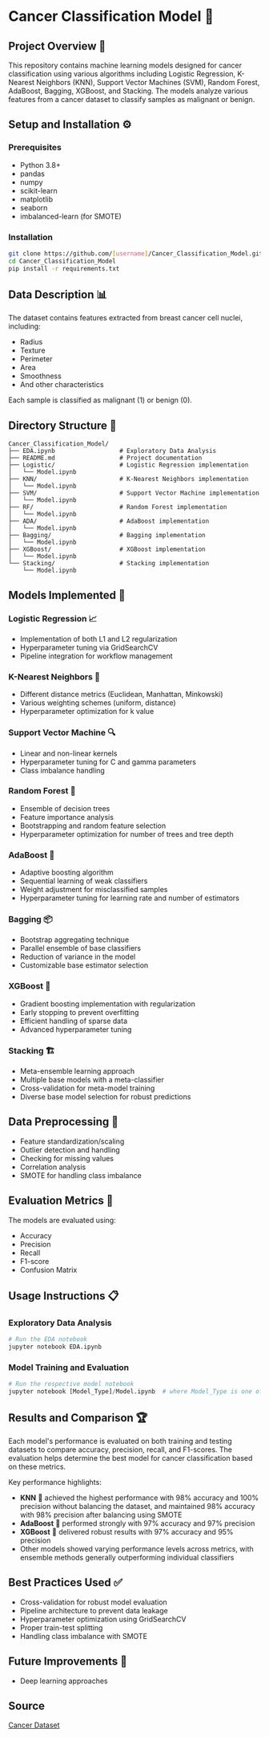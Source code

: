 # Cancer Classification Model 🚀

## Project Overview 🔬

This repository contains machine learning models designed for cancer classification using various algorithms including Logistic Regression, K-Nearest Neighbors (KNN), Support Vector Machines (SVM), Random Forest, AdaBoost, Bagging, XGBoost, and Stacking. The models analyze various features from a cancer dataset to classify samples as malignant or benign.

## Setup and Installation ⚙️

### Prerequisites
- Python 3.8+
- pandas
- numpy
- scikit-learn
- matplotlib
- seaborn
- imbalanced-learn (for SMOTE)

### Installation
```bash
git clone https://github.com/[username]/Cancer_Classification_Model.git
cd Cancer_Classification_Model
pip install -r requirements.txt
```

## Data Description 📊

The dataset contains features extracted from breast cancer cell nuclei, including:
- Radius
- Texture
- Perimeter
- Area
- Smoothness
- And other characteristics

Each sample is classified as malignant (1) or benign (0).

## Directory Structure 📁

```
Cancer_Classification_Model/
├── EDA.ipynb                  # Exploratory Data Analysis
├── README.md                  # Project documentation
├── Logistic/                  # Logistic Regression implementation
│   └── Model.ipynb
├── KNN/                       # K-Nearest Neighbors implementation  
│   └── Model.ipynb
├── SVM/                       # Support Vector Machine implementation
│   └── Model.ipynb
├── RF/                        # Random Forest implementation
│   └── Model.ipynb
├── ADA/                       # AdaBoost implementation
│   └── Model.ipynb
├── Bagging/                   # Bagging implementation
│   └── Model.ipynb
├── XGBoost/                   # XGBoost implementation
│   └── Model.ipynb
└── Stacking/                  # Stacking implementation
    └── Model.ipynb
```

## Models Implemented 🤖

### Logistic Regression 📈
- Implementation of both L1 and L2 regularization
- Hyperparameter tuning via GridSearchCV
- Pipeline integration for workflow management

### K-Nearest Neighbors 🧮
- Different distance metrics (Euclidean, Manhattan, Minkowski)
- Various weighting schemes (uniform, distance)
- Hyperparameter optimization for k value

### Support Vector Machine 🔍
- Linear and non-linear kernels
- Hyperparameter tuning for C and gamma parameters
- Class imbalance handling

### Random Forest 🌲
- Ensemble of decision trees
- Feature importance analysis
- Bootstrapping and random feature selection
- Hyperparameter optimization for number of trees and tree depth

### AdaBoost 🔄
- Adaptive boosting algorithm
- Sequential learning of weak classifiers
- Weight adjustment for misclassified samples
- Hyperparameter tuning for learning rate and number of estimators

### Bagging 📦
- Bootstrap aggregating technique
- Parallel ensemble of base classifiers
- Reduction of variance in the model
- Customizable base estimator selection

### XGBoost 🚀
- Gradient boosting implementation with regularization
- Early stopping to prevent overfitting
- Efficient handling of sparse data
- Advanced hyperparameter tuning

### Stacking 🏗️
- Meta-ensemble learning approach
- Multiple base models with a meta-classifier
- Cross-validation for meta-model training
- Diverse base model selection for robust predictions

## Data Preprocessing 🧹

- Feature standardization/scaling
- Outlier detection and handling
- Checking for missing values
- Correlation analysis
- SMOTE for handling class imbalance

## Evaluation Metrics 📏

The models are evaluated using:
- Accuracy
- Precision
- Recall
- F1-score
- Confusion Matrix

## Usage Instructions 📋

### Exploratory Data Analysis
```python
# Run the EDA notebook
jupyter notebook EDA.ipynb
```

### Model Training and Evaluation
```python
# Run the respective model notebook
jupyter notebook [Model_Type]/Model.ipynb  # where Model_Type is one of: Logistic, KNN, SVM, RF, ADA, Bagging, XGBoost, Stacking
```

## Results and Comparison 🏆

Each model's performance is evaluated on both training and testing datasets to compare accuracy, precision, recall, and F1-scores. The evaluation helps determine the best model for cancer classification based on these metrics.

Key performance highlights:

- **KNN** 🥇 achieved the highest performance with 98% accuracy and 100% precision without balancing the dataset, and maintained 98% accuracy with 98% precision after balancing using SMOTE
- **AdaBoost** 🥈 performed strongly with 97% accuracy and 97% precision
- **XGBoost** 🥉 delivered robust results with 97% accuracy and 95% precision
- Other models showed varying performance levels across metrics, with ensemble methods generally outperforming individual classifiers

## Best Practices Used ✅

- Cross-validation for robust model evaluation
- Pipeline architecture to prevent data leakage
- Hyperparameter optimization using GridSearchCV
- Proper train-test splitting
- Handling class imbalance with SMOTE

## Future Improvements 🔮

- Deep learning approaches

## Source
[Cancer Dataset](https://www.kaggle.com/datasets/erdemtaha/cancer-data)



